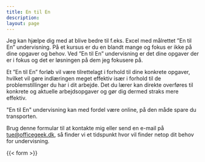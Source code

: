 ```yaml
---
title: En til En
description:
layout: page
---
```


Jeg kan hjælpe dig med at blive bedre til f.eks. Excel med målrettet ”En til En” undervisning. På et kursus er du en blandt mange og fokus er ikke på dine opgaver og behov. Ved ”En til En” undervisning er det dine opgaver der er i fokus og det er løsningen på dem jeg fokusere på.

Et ”En til En” forløb vil være tilrettelagt i forhold til dine konkrete opgaver, hvilket vil gøre indlæringen meget effektiv især i forhold til de problemstillinger du har i dit arbejde. Det du lærer kan direkte overføres til konkrete og aktuelle arbejdsopgaver og gør dig dermed straks mere effektiv.

"En til En" undervisning kan med fordel være online, på den måde spare du transporten.

Brug denne formular til at kontakte mig eller send en e-mail på [tue@officegeek.dk](mailto:tue@officegeek.dk), så finder vi et tidspunkt hvor vil finder netop dit behov for undervisning.

{{< form >}}